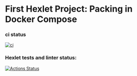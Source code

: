 # First Hexlet Project: Packing in Docker Compose

### ci status

[![ci](https://github.com/vasilievpg/devops-for-programmers-project-74/actions/workflows/push.yml/badge.svg)](https://github.com/vasilievpg/devops-for-programmers-project-74/actions/workflows/push.yml)

### Hexlet tests and linter status:

[![Actions Status](https://github.com/vasilievpg/devops-for-programmers-project-74/workflows/hexlet-check/badge.svg)](https://github.com/vasilievpg/devops-for-programmers-project-74/actions)
